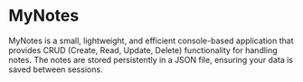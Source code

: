 # MyNotes
MyNotes is a small, lightweight, and efficient console-based application that provides CRUD (Create, Read, Update, Delete) functionality for handling notes. The notes are stored persistently in a JSON file, ensuring your data is saved between sessions.
